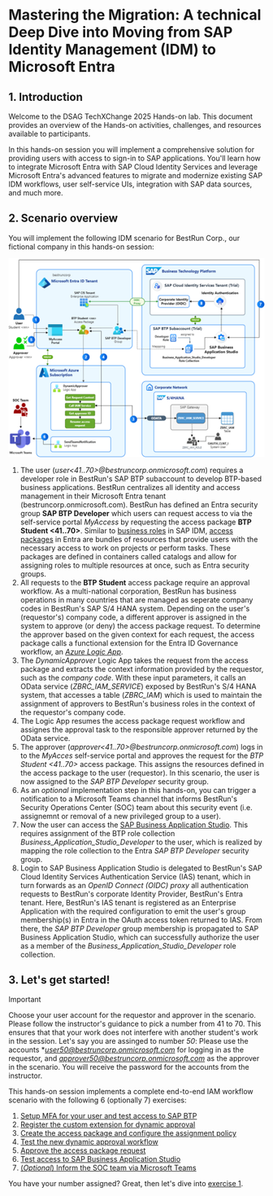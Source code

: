 # Mastering the Migration: A technical Deep Dive into Moving from SAP Identity Management (IDM) to Microsoft Entra
## 1. Introduction
Welcome to the DSAG TechXChange 2025 Hands-on lab. This document provides an overview of the Hands-on activities, challenges, and resources available to participants.

In this hands-on session you will implement a comprehensive solution for providing users with access to sign-in to SAP applications. You'll learn how to integrate Microsoft Entra with SAP Cloud Identity Services and leverage Microsoft Entra's advanced features to migrate and modernize existing SAP IDM workflows, user self-service UIs, integration with SAP data sources, and much more.

## 2. Scenario overview
You will implement the following IDM scenario for BestRun Corp., our fictional company in this hands-on session:

![scenario](./img/scenario.png)

1. The user (*user<41..70>@bestruncorp.onmicrosoft.com*) requires a developer role in BestRun's SAP BTP subaccount to develop BTP-based business applications. BestRun centralizes all identity and access management in their Microsoft Entra tenant (bestruncorp.onmicrosoft.com). BestRun has defined an Entra security group **SAP BTP Developer** which users can request access to via the self-service portal *MyAccess* by requesting the access package **BTP Student \<41..70\>**. Similar to [business roles](https://help.sap.com/docs/SAP_IDENTITY_MANAGEMENT/4773a9ae1296411a9d5c24873a8d418c/d09544573d834cde9b9ee1d6c3120dcf.html?q=Business+Role#business-roles) in SAP IDM, [access packages](https://learn.microsoft.com/en-us/entra/id-governance/entitlement-management-overview) in Entra are bundles of resources that provide users with the necessary access to work on projects or perform tasks. These packages are defined in containers called catalogs and allow for assigning roles to multiple resources at once, such as Entra security groups.
1. All requests to the **BTP Student** access package require an approval workflow. As a multi-national corporation, BestRun has business operations in many countries that are managed as seperate company codes in BestRun's SAP S/4 HANA system. Depending on the user's (requestor's) company code, a different approver is assigned in the system to approve (or deny) the access package request. To determine the approver based on the given context for each request, the access package calls a functional extension for the Entra ID Governance workflow, an [*Azure Logic App*](https://learn.microsoft.com/en-us/azure/logic-apps/logic-apps-overview).
1. The *DynamicApprover* Logic App takes the request from the access package and extracts the context information provided by the requestor, such as the *company code*. With these input parameters, it calls an OData service (*ZBRC_IAM_SERVICE*) exposed by BestRun's S/4 HANA system, that accesses a table (*ZBRC_IAM*) which is used to maintain the assignment of approvers to BestRun's business roles in the context of the requestor's company code.
1. The Logic App resumes the access package request workflow and assignes the approval task to the responsible approver returned by the OData service.
1. The approver (*approver<41..70>@bestruncorp.onmicrosoft.com*) logs in to the *MyAcces* self-service portal and approves the request for the *BTP Student \<41..70\>* access package. This assigns the resources defined in the access package to the user (requestor). In this scenario, the user is now assigned to the *SAP BTP Developer* security group.
1. As an *optional* implementation step in this hands-on, you can trigger a notification to a Microsoft Teams channel that informs BestRun's Security Operations Center (SOC) team about this security event (i.e. assignemnt or removal of a new privileged group to a user).
1. Now the user can access the [SAP Business Application Studio](https://www.sap.com/germany/products/technology-platform/business-application-studio.html). This requires assignment of the BTP role collection *Business_Application_Studio_Developer* to the user, which is realized by mapping the role collection to the Entra *SAP BTP Developer* security group. 
1. Login to SAP Business Application Studio is delegated to BestRun's SAP Cloud Identity Services Authentication Service (IAS) tenant, which in turn forwards as an *OpenID Connect (OIDC) proxy* all authentication requests to BestRun's corporate Identity Provider, BestRun's Entra tenant. Here, BestRun's IAS tenant is registered as an Enterprise Application with the required configuration to emit the user's group membership(s) in Entra in the OAuth access token returned to IAS. From there, the *SAP BTP Developer* group membership is propagated to SAP Business Application Studio, which can successfully authorize the user as a member of the *Business_Application_Studio_Developer* role collection.

## 3. Let's get started!
> [!IMPORTANT]
> Choose your user account for the requestor and approver in the scenario. Please follow the instructor's guidance to pick a number from 41 to 70. This ensures that that your work does not interfere with another student's work in the session. Let's say you are assinged to number *50*: Please use the accounts **user50@bestruncorp.onmicrosoft.com* for logging in as the requestor, and *approver50@bestruncorp.onmicrosoft.com* as the approver in the scenario. You will receive the password for the accounts from the instructor.

This hands-on session implements a complete end-to-end IAM workflow scenario with the following 6 (optionally 7) exercises:
1. [Setup MFA for your user and test access to SAP BTP](./ex1/ex1.md)
1. [Register the custom extension for dynamic approval](./ex2/ex2.md)
1. [Create the access package and configure the assignment policy](./ex3/ex3.md)
1. [Test the new dynamic approval workflow](./ex4/ex4.md)
1. [Approve the access package request](./ex5/ex5.md)
1. [Test access to SAP Business Application Studio](./ex6/ex6.md)
1. [(*Optional*) Inform the SOC team via Microsoft Teams](./ex7/ex7.md)

You have your number assigned? Great, then let's dive into [exercise 1](./ex1/ex1.md).
